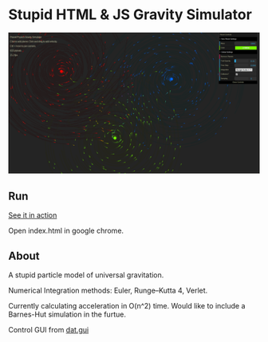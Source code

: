 Stupid HTML & JS Gravity Simulator
==================================

![alt text](screenshot.png "screenshot")

Run
---

[See it in action](https://953780d3d136f5db8f301f37bbf7ff06e7a93308.googledrive.com/host/0B6_VB23CAMZ5QlhtT1dMNm5DdjQ/)

Open index.html in google chrome.


About
-----

A stupid particle model of universal gravitation.

Numerical Integration methods: Euler, Runge–Kutta 4, Verlet.

Currently calculating acceleration in O(n^2) time.  Would like to include a Barnes-Hut simulation in the furtue.

Control GUI from <a href="https://code.google.com/p/dat-gui/">dat.gui</a>

